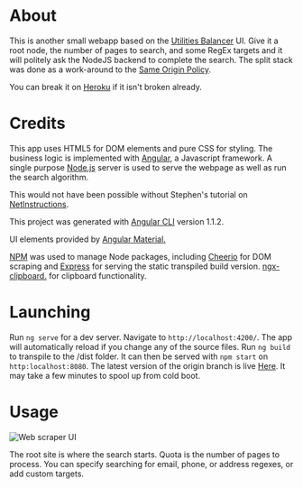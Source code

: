 # About
This is another small webapp based on the [Utilities Balancer](https://github.com/ReticulatedSpline/Utilities-Balancer-3) UI. Give it a root node, the number of pages to search, and some RegEx targets and it will politely ask the NodeJS backend to complete the search. The split stack was done as a work-around to the [Same Origin Policy](https://developer.mozilla.org/en-US/docs/Web/Security/Same-origin_policy).

You can break it on [Heroku](https://web-crawler-proto.herokuapp.com/) if it isn't broken already.

# Credits

This app uses HTML5 for DOM elements and pure CSS for styling. The business logic is implemented with [Angular](https://angular.io/), a Javascript framework. A single purpose [Node.js](https://nodejs.org/en/) server is used to serve the webpage as well as run the search algorithm.

This would not have been possible without Stephen's tutorial on [NetInstructions](http://www.netinstructions.com/how-to-make-a-simple-web-crawler-in-javascript-and-node-js/).

This project was generated with [Angular CLI](https://github.com/angular/angular-cli) version 1.1.2.

UI elements provided by [Angular Material.](https://material.angular.io/)

[NPM](https://www.npmjs.com/) was used to manage Node packages, including [Cheerio](https://www.npmjs.com/package/cheerio) for DOM scraping and [Express](https://www.npmjs.com/package/express) for serving the static transpiled build version.
[ngx-clipboard.](https://github.com/maxisam/ngx-clipboard) for clipboard functionality.

# Launching

Run `ng serve` for a dev server. Navigate to `http://localhost:4200/`. The app will automatically reload if you change any of the source files.
Run `ng build` to transpile to the /dist folder. It can then be served with `npm start` on `http:localhost:8080`. The latest version of the origin branch is live [Here](http://web-crawler-proto.herokuapp.com/). It may take a few minutes to spool up from cold boot.

# Usage

![Web scraper UI](http://i65.tinypic.com/nlu8n6.png)

The root site is where the search starts. Quota is the number of pages to process.
You can specify searching for email, phone, or address regexes, or add custom targets.
